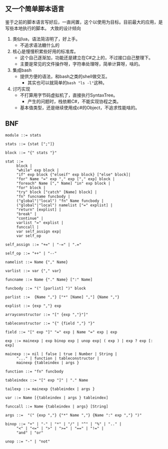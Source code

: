 ## 又一个简单脚本语言
鉴于之前的脚本语言写好后，一直闲置，这个以使用为目标。目前最大的应用，是写些本地执行的脚本。
大致的设计倾向
1. 类似lua，语法简洁明了，好上手。
	- 不追求语法糖什么的
2. 核心是慢慢积累些好用的标准库。
	- 这个自己逐渐加，功能还是建立在C#之上的，不过接口自己整理下。
	- 主要是常见的文件操作呀，字符串处理呀，简单计算呀，啥的。
3. 集成bash
	- 提供方便的语法，和bash之类的shell做交互。
		- 其实也可以就简单的`bash "ls -l"`这种。
4. 讨巧实现
	- 不打算用字节码虚拟机了，直接执行SyntaxTree。
		- 产生的问题时，栈依赖C#，不能实现协程之类。
	- 基本值类型，还是继续使用成c#的Object，不追求性能啥的。
	
## BNF
```
module ::= stats

stats ::= {stat [";"]}

block ::= "{" stats "}"

stat ::=
     block |
     "while" exp block |
     "if" exp block {"elseif" exp block} ["else" block]|
     "for" Name "=" exp "," exp ["," exp] block |
     "foreach" Name ["," Name] "in" exp block |
	 "for" block |
	 "try" block ["catch" [Name] block] | 
     "fn" funcname funcbody |
     ("global"|"local") "fn" Name funcbody |
     ("global"|"local") namelist ["=" explist] |
     "return" [explist] |
     "break" |
     "continue" |
     varlist "=" explist |
     funccall |
     var self_assign exp|
     var self_op

self_assign ::= "+=" | "-=" | ".="

self_op ::= "++" | "--"

namelist ::= Name {"," Name}

varlist ::= var {"," var}

funcname ::= Name {"." Name} [":" Name]

funcbody ::= "(" [parlist] ")" block

parlist ::=  {Name ","} ["*" [Name] ","] {Name ","}

explist ::= {exp ","} exp

arrayconstructor ::= "[" {exp ","}"]"

tableconstructor ::= "{" {field ","} "}"

field ::= "[" exp "]" "=" exp | Name "=" exp | exp

exp ::= mainexp | exp binop exp | unop exp| ( exp ) | exp ? exp [: exp]

mainexp ::= nil | false | true | Number | String |
     "..." | function | tableconstructor |
     mainexp {tableindex | args }

function ::= "fn" funcbody

tableindex ::= "[" exp "]" | "." Name

tailexp ::= mainexp {tableindex | args }

var ::= Name [{tableindex | args } tableindex]

funccall ::= Name {tableindex | args} [String]

args ::=  "(" {exp ","} {"*" Name ","} {Name ":" exp ","} ")"

binop ::= "+" | "-" | "*" | "/" | "^" | "%" | ".." |
     "<" | "<=" | ">" | ">=" | "==" | "!=" |
     "and" | "or"

unop ::= "-" | "not"

```